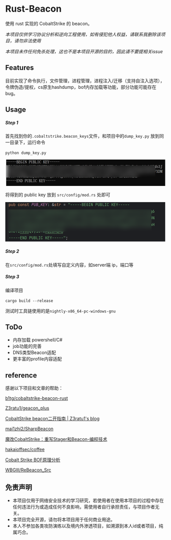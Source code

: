 # Rust-Beacon

使用 rust 实现的 CobaltStrike 的 beacon。

*本项目仅供学习协议分析和逆向工程使用，如有侵犯他人权益，请联系我删除该项目，请勿非法使用*

*本项目未作任何免杀处理，这也不是本项目开源的目的，因此请不要提相关issue*

## Features

目前实现了命令执行，文件管理，进程管理，进程注入/迁移（支持自注入选项），令牌伪造/提权，cs原生hashdump，bof内存加载等功能，部分功能可能存在bug。

## Usage

##### Step 1

首先找到你的`.cobaltstrike.beacon_keys`文件，和项目中的`dump_key.py` 放到同一目录下，运行命令

`python dump_key.py`

![image-20241018145017907](images/image-20241018145017907.png)

将得到的 public key 放到 `src/config/mod.rs` 处即可

![image-20241018145236841](images/image-20241018145236841.png)

##### Step 2

在`src/config/mod.rs`处填写自定义内容，如server端 ip，端口等

##### Step 3

编译项目

`cargo build --release`

测试时工具链使用的是`nightly-x86_64-pc-windows-gnu`

## ToDo

- 内存加载 powershell/C# 
- job功能的完善
- DNS类型Beacon适配
- 更丰富的profile内容适配

## reference

感谢以下项目和文章的帮助：

[b1tg/cobaltstrike-beacon-rust](https://github.com/b1tg/cobaltstrike-beacon-rust)

[Z3ratu1/geacon_plus](https://github.com/Z3ratu1/geacon_plus)

[CobaltStrike beacon二开指南 | Z3ratu1's blog](https://blog.z3ratu1.top/CobaltStrike%20beacon二开指南.html)

[mai1zhi2/SharpBeacon](https://github.com/mai1zhi2/SharpBeacon)

[魔改CobaltStrike：重写Stager和Beacon-编程技术](https://bbs.kanxue.com/thread-269115.htm#msg_header_h2_0)

[hakaioffsec/coffee](https://github.com/hakaioffsec/coffee)

[Cobalt Strike BOF原理分析](https://tttang.com/archive/1786/)

[WBGlIl/ReBeacon_Src](https://github.com/WBGlIl/ReBeacon_Src)

## 免责声明

- 本项目仅用于网络安全技术的学习研究，若使用者在使用本项目的过程中存在任何违法行为或造成任何不良影响，需使用者自行承担责任，与项目作者无关。
- 本项目完全开源，请勿将本项目用于任何商业用途。
- 本人不参加各类攻防演练以及境内外渗透项目，如溯源到本人id或者项目，纯属巧合。
